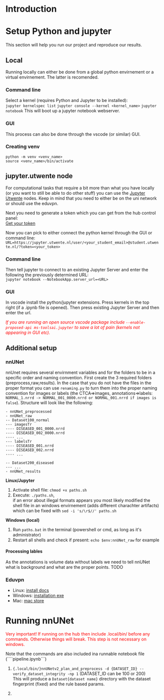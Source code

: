 # Introduction
# Setup Python and jupyter 
This section will help you run our project and reproduce our results.

## Local
Running locally can either be done from a global python envirnement or a virtual envirnement. The latter is recomended. 

### Command line
Select a kernel (requires Python and Jupyter to be installed): <br>
```jupyter kernelspec list```
```jupyter console --kernel <kernel_name>```
```jupyter notebook```
This will boot up a jupyter notebook webserver.
### GUI
This process can also be done through the vscode (or similar) GUI. 

### Creating venv
```python -m venv <venv_name>``` <br>
```source <venv_name>/bin/activate```

## jupyter.utwente node
For computational tasks that require a bit more than what you have locally (or you want to still be able to do other stuff) you can use the <a href="https://jupyter.utwente.nl/">Jupyter Utwente</a> nodes. Keep in mind that you need to either be on the uni network or should use the eduvpn. 

Next you need to generate a token which you can get from the hub control panel:<br>
<a href="https://jupyter.utwente.nl/hub/token">Get your token</a> 

Now you can pick to either connect the python kernel through the GUI or command line:
```URL=https://jupyter.utwente.nl/user/<your_student_email>@student.utwente.nl/?token=<your_token>```

### Command line
Then tell jupyter to connect to an existing Jupyter Server and enter the following the previously determined URL:<br>
```jupyter notebook --NotebookApp.server_url=<URL>```

### GUI
In vscode install the python/jupyter extensions. Press kernels in the top right (if a .ipynb file is opened). Then press existing Jupyter Server and then enter the url. 

<i style="color: red">If you are running an open source vscode package include ```--enable-proposed-api ms-toolsai.jupyter``` to save a lot of pain (kernels not appearing in GUI etc).</i>

## Additional setup
### nnUNet
nnUnet requires several envirnment variables and for the folders to be in a specific order and naming convention.
First create the 3 required folders (preprocess,raw,results). In the case that you do not have the files in the proper format you can use ```renaming.py``` to turn them into the proper naming convention for images or labels (the CTCA=>images, annotations=>labels: ```NORMAL_1.nrrd -> NORMAL_001_0000.nrrd or NORMAL_001.nrrd if images is false```). Structure will look like the following:

```
- nnUNet_preprocessed
- nnUNet_raw
-- Dataset100_normal
--- imagesTr
---- DISEASED_001_0000.nrrd
---- DISEASED_002_0000.nrrd
---- ...
--- labelsTr
---- DISEASED_001.nrrd
---- DISEASED_002.nrrd
---- ...

-- Dataset200_diseased
--- ...
- nnUNet_results
```

**Linux/Jupyter**
1. Activate shell file: ```chmod +x paths.sh```
2. Execute: ```./paths.sh```,<br> if an error about illegal formats appears you most likely modified the shell file in an windows envirnement (adds different charachter artifacts) which can be fixed with ```sed -i 's/\r$//' paths.sh```

**Windows (local)**
1. Run ```paths.bat``` in the terminal (powershell or cmd, as long as it's administrator)
2. Restart all shells and check if present: ```echo $env:nnUNet_raw``` for example 

#### Processing lables
As the annotations is volume data without labels we need to tell nnUNet what is background and what are the proper points. TODO

### Eduvpn
- Linux: [install docs](https://docs.eduvpn.org/client/linux/installation.html)
- Windows: [installation exe](https://app.eduvpn.org/windows/eduVPNClient_latest.exe)
- Mac: [mac store](https://apps.apple.com/app/eduvpn-client/id1317704208)

# Running nnUNet
<bold style="color:red">Very important! If running on the hub then include .local/bin/ before any commands. Otherwise things will break. This step is not necessary on windows.</bold>

Note that the commands are also included ina runnable notebook file (````pipeline.ipynb```)

1. ```{.local/bin/}nnUNetv2_plan_and_preprocess -d {DATASET_ID} --verify_dataset_integrity -np 1``` (DATASET_ID can be 100 or 200) <br>
This will produce a ```Dataset{dataset name}``` directory with the dataset fingerprint (fixed) and the rule based params. 
2. ``````


